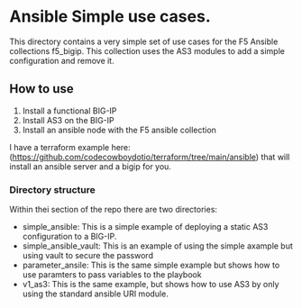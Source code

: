 # Ansible Simple use cases.

This directory contains a very simple set of use cases for the F5 Ansible collections f5_bigip.
This collection uses the AS3 modules to add a simple configuration and remove it.

## How to use
1. Install a functional BIG-IP
2. Install AS3 on the BIG-IP
3. Install an ansible node with the F5 ansible collection

I have a terraform example here: (https://github.com/codecowboydotio/terraform/tree/main/ansible) that will install an ansible server and a bigip for you.

### Directory structure
Within thei section of the repo there are two directories:

- simple_ansible: This is a simple example of deploying a static AS3 configuration to a BIG-IP.
- simple_ansible_vault: This is an example of using the simple axample but using vault to secure the password
- parameter_ansile: This is the same simple example but shows how to use paramters to pass variables to the playbook
- v1_as3: This is the same example, but shows how to use AS3 by only using the standard ansible URI module.

